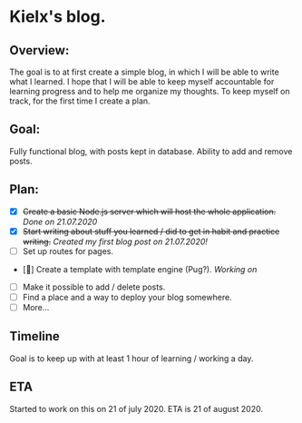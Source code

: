 # Kielx's blog.

## Overview:

The goal is to at first create a simple blog, in which I will be able to write what I learned.
I hope that I will be able to keep myself accountable for learning progress and to help me organize my thoughts.
To keep myself on track, for the first time I create a plan.

## Goal:

Fully functional blog, with posts kept in database. Ability to add and remove posts.

## Plan:

- [x] ~~Create a basic Node.js server which will host the whole application.~~ _Done on 21.07.2020_
- [x] ~~Start writing about stuff you learned / did to get in habit and practice writing.~~ _Created my first blog post on 21.07.2020!_
- [ ] Set up routes for pages.
- [:red_circle:] Create a template with template engine (Pug?). _Working on_
- [ ] Make it possible to add / delete posts.
- [ ] Find a place and a way to deploy your blog somewhere.
- [ ] More...

## Timeline

Goal is to keep up with at least 1 hour of learning / working a day.

## ETA

Started to work on this on 21 of july 2020.
ETA is 21 of august 2020.
